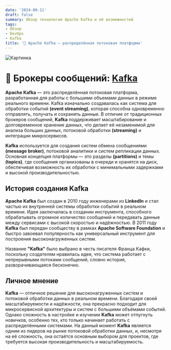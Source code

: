```yaml
---
date: '2024-09-11'
draft: false
summary: Обзор технологии Apache Kafka и её возможностей
tags:
- Обзор
- DevOps
- Kafka
title: '📨 Apache Kafka — распределённая потоковая платформа'
---
```


![Картинка](https://adamanr.github.io/blog/images/posts/image_31.jpg)

# 📨 Брокеры сообщений: [Kafka](https://kafka.apache.org/)

**Apache Kafka** — это распределённая потоковая платформа, разработанная для работы с большими объемами данных в режиме реального времени. Kafka изначально создавалась как система для обработки событий **__(event streaming)__**, которая способна одновременно отправлять, получать и сохранять данные. В отличие от традиционных брокеров сообщений, **Kafka** поддерживает масштабирование и долговременное хранение данных, что делает её незаменимой для анализа больших данных, потоковой обработки **__(streaming)__** и интеграции микросервисов.

**Kafka** используется для создания систем обмена сообщениями **__(message broker)__**, потоковой аналитики и систем репликации данных. Основная концепция платформы — это разделы **__(partitions)__** и темы **__(topics)__**, где сообщения организованы в очереди и хранятся на диск, обеспечивая возможность их обработки с минимальными задержками и высокой производительностью.

## История создания Kafka
**Apache Kafka** был создан в 2010 году инженерами из **LinkedIn** и стал частью их внутренней системы обработки событий в реальном времени. Идея заключалась в создании инструмента, способного обрабатывать огромное количество сообщений и передавать данные между сервисами с высокой скоростью и надёжностью. В 2011 году **Kafka** был передан сообществу в рамках **Apache Software Foundation** и быстро завоевал популярность как универсальный инструмент для построения высоконагруженных систем.

Название **__"Kafka"__** было выбрано в честь писателя Франца Кафки, поскольку создателям нравилась идея, что система работает с непрерывными потоками сообщений, словно история, разворачивающаяся бесконечно.

## Личное мнение
**Kafka** — отличное решение для высоконагруженных систем и потоковой обработки данных в реальном времени. Благодаря своей масштабируемости и надёжности, она прекрасно подходит для микросервисной архитектуры и систем с большими объёмами событий. Однако сложность в настройке и изучении **Kafka** может отпугнуть новичков, особенно тех, кто только начинает работать с распределёнными системами. На данный момент **Kafka** является одним из лидеров на рынке потоковой обработки данных, и, несмотря на её сложность, она остаётся основным выбором для проектов, где требуется высокая производительность и масштабируемость.
